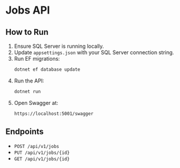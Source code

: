 # Jobs API

## How to Run

1. Ensure SQL Server is running locally.
2. Update `appsettings.json` with your SQL Server connection string.
3. Run EF migrations:
   ```bash
   dotnet ef database update
   ```
4. Run the API:
   ```bash
   dotnet run
   ```
5. Open Swagger at:
   ```
   https://localhost:5001/swagger
   ```

## Endpoints

- `POST /api/v1/jobs`
- `PUT /api/v1/jobs/{id}`
- `GET /api/v1/jobs/{id}`
